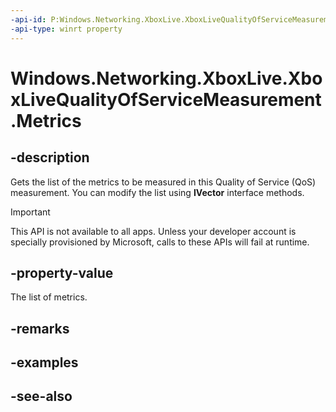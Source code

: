 ```yaml
---
-api-id: P:Windows.Networking.XboxLive.XboxLiveQualityOfServiceMeasurement.Metrics
-api-type: winrt property
---
```


<!-- Property syntax
public Windows.Foundation.Collections.IVector<Windows.Networking.XboxLive.XboxLiveQualityOfServiceMetric> Metrics { get; }
-->

# Windows.Networking.XboxLive.XboxLiveQualityOfServiceMeasurement.Metrics

## -description

Gets the list of the metrics to be measured in this Quality of Service (QoS) measurement. You can modify the list using **IVector** interface methods.

> [!IMPORTANT]
> This API is not available to all apps. Unless your developer account is specially provisioned by Microsoft, calls to these APIs will fail at runtime.

## -property-value

The list of metrics.

## -remarks

## -examples

## -see-also
